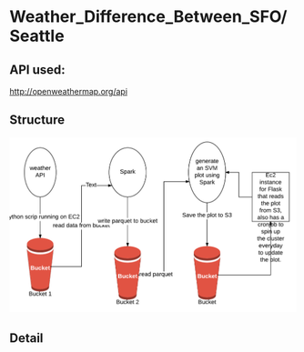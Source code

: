 # Weather_Difference_Between_SFO/Seattle

## API used:
  http://openweathermap.org/api

## Structure
  ![](/flow.png)

## Detail
